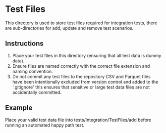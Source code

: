# Test Files

This directory is used to store test files required for integration tests, there are sub-directories for add, update and remove test scenarios.

## Instructions

1. Place your test files in this directory (ensuring that all test data is dummy data).
2. Ensure files are named correctly with the correct file extension and naming convention.
3. Do not commit any test files to the repository CSV and Parquet files have been intentionally excluded from version control and added to the '.gitignore' this ensures that sensitive or large test data files are not accidentally committed.

## Example

Place your valid test data file into tests/Integration/TestFiles/add before running an automated happy path test.
